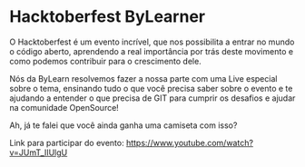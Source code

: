# Hacktoberfest ByLearner

O Hacktoberfest é um evento incrível, que nos possibilita a entrar no mundo o código aberto, aprendendo a real importância por trás deste movimento e como podemos contribuir para o crescimento dele.

Nós da ByLearn resolvemos fazer a nossa parte com uma Live especial sobre o tema, ensinando tudo o que você precisa saber sobre o evento e te ajudando a entender o que precisa de GIT para cumprir os desafios e ajudar na comunidade OpenSource!

Ah, já te falei que você ainda ganha uma camiseta com isso?

Link para participar do evento: https://www.youtube.com/watch?v=JUmT_IIUlgU
